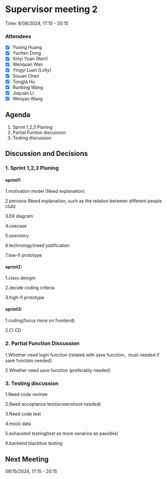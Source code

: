 # Supervisor meeting 2

Time: 8/08/2024, 17:15 - 20:15

### Attendees
- [x] Yuxing Huang
- [x] Yuchen Dong
- [x] Xinyi Yuan (Kerr)
- [x] Wenquan Wan
- [x] Yingyi Luan (Lolly)
- [x] Sixuan Chen
- [x] Tongjia Hu
- [x] Runbing Wang
- [x] Jiayuan Li
- [x] Wenyao Wang

## Agenda

  1. Sprint 1,2,3 Planing
  2. Partial Fuction discussion
  3. Testing discussion


## Discussion and Decisions

### 1. Sprint 1,2,3 Planing

#### sprint1:
  1.motivation model (Need explanation)
  
  2.persona (Need explanation, such as the relation between different people club)
  
  3.ER diagram
  
  4.usecase
  
  5.userstory
  
  6.technology(need justification
  
  7.low-fi prototype

#### sprint2:
  1.class desigin
  
  2.decide coding criteria
  
  3.high-fi prototype

#### sprint3:
  1.coding(focus more on frontend)
  
  2.CI CD

### 2. Partial Function Discussion
  1.Whether need login function (related with save function，must needed if save function needed)
  
  2.Whether need save function (preferably needed)



### 3. Testing discussion
  1.Need code revirew
  
  2.Need acceptance test(screenshoot needed)
  
  3.Need code test
  
  4.mock data
  
  5.exhausted testing(test as more senarios as passible)
  
  6.backend blackbox testing



## Next Meeting
08/15/2024, 17:15 - 20:15

